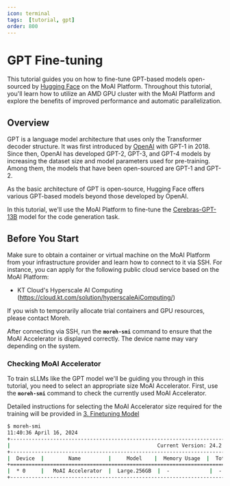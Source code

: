```yaml
---
icon: terminal
tags:  [tutorial, gpt]
order: 800
---
```


# GPT Fine-tuning

This tutorial guides you on how to fine-tune GPT-based models open-sourced by [Hugging Face](https://huggingface.co/) on the MoAI Platform. Throughout this tutorial, you'll learn how to utilize an AMD GPU cluster with the MoAI Platform and explore the benefits of improved performance and automatic parallelization.

## Overview

GPT is a language model architecture that uses only the Transformer decoder structure. It was first introduced by [OpenAI](https://openai.com/) with GPT-1 in 2018. Since then, OpenAI has developed GPT-2, GPT-3, and GPT-4 models by increasing the dataset size and model parameters used for pre-training. Among them, the models that have been open-sourced are GPT-1 and GPT-2.

As the basic architecture of GPT is open-source, Hugging Face offers various GPT-based models beyond those developed by OpenAI.

In this tutorial, we'll use the MoAI Platform to fine-tune the [Cerebras-GPT-13B](https://huggingface.co/cerebras/Cerebras-GPT-13B) model for the code generation task.


## Before You Start

Make sure to obtain a container or virtual machine on the MoAI Platform from your infrastructure provider and learn how to connect to it via SSH. For instance, you can apply for the following public cloud service based on the MoAI Platform:

- KT Cloud's Hyperscale AI Computing (https://cloud.kt.com/solution/hyperscaleAiComputing/)

If you wish to temporarily allocate trial containers and GPU resources, please contact Moreh.

After connecting via SSH, run the **`moreh-smi`** command to ensure that the MoAI Accelerator is displayed correctly. The device name may vary depending on the system. 


### Checking MoAI Accelerator

To train sLLMs like the GPT model we'll be guiding you through in this tutorial, you need to select an appropriate size MoAI Accelerator. First, use the **`moreh-smi`** command to check the currently used MoAI Accelerator.

Detailed instructions for selecting the MoAI Accelerator size required for the training will be provided in [3. Finetuning Model](3_finetuning.md)


```bash
$ moreh-smi
11:40:36 April 16, 2024
+-------------------------------------------------------------------------------------------------+
|                                                Current Version: 24.2.0  Latest Version: 24.2.0  |
+-------------------------------------------------------------------------------------------------+
|  Device  |        Name         |     Model    |  Memory Usage  |  Total Memory  |  Utilization  |
+=================================================================================================+
|  * 0     |   MoAI Accelerator  |  Large.256GB  |  -             |  -             |  -           |
+-------------------------------------------------------------------------------------------------+
```

